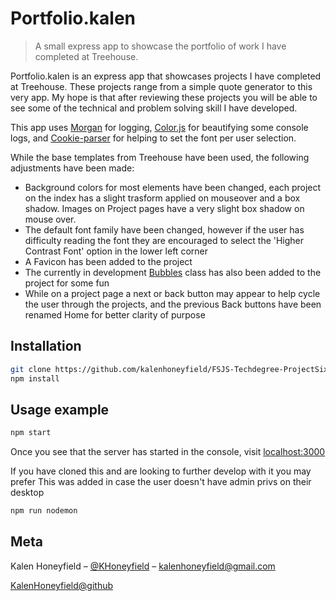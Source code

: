 # Portfolio.kalen
> A small express app to showcase the portfolio of work I have completed at Treehouse.


Portfolio.kalen is an express app that showcases projects I have completed at Treehouse. These projects range from a simple quote generator to this very app. My hope is that after reviewing these projects you will be able to see some of the technical and problem solving skill I have developed.

This app uses [Morgan](https://github.com/expressjs/morgan) for logging, [Color.js](https://github.com/Marak/colors.js) for beautifying some console logs, and [Cookie-parser](https://github.com/expressjs/cookie-parser) for helping to set the font per user selection.

While the base templates from Treehouse have been used, the following adjustments have been made:
- Background colors for most elements have been changed, each project on the index has a slight trasform applied on mouseover and a box shadow. Images on Project pages have a very slight box shadow on mouse over.
- The default font family have been changed, however if the user has difficulty reading the font they are encouraged to select the 'Higher Contrast Font' option in the lower left corner
- A Favicon has been added to the project
- The currently in development [Bubbles](https://github.com/kalenhoneyfield/bubbles) class has also been added to the project for some fun
- While on a project page a next or back button may appear to help cycle the user through the projects, and the previous Back buttons have been renamed Home for better clarity of purpose

<!-- ![](need a screen shot) -->

## Installation


```sh
git clone https://github.com/kalenhoneyfield/FSJS-Techdegree-ProjectSix.git
npm install
```

## Usage example

```sh
npm start
```
Once you see that the server has started in the console, visit [localhost:3000](http://127.0.0.1:3000)

If you have cloned this and are looking to further develop with it you may prefer
This was added in case the user doesn't have admin privs on their desktop
```sh
npm run nodemon
```

## Meta

Kalen Honeyfield – [@KHoneyfield](https://twitter.com/khoneyfield) – kalenhoneyfield@gmail.com

[KalenHoneyfield@github](https://github.com/kalenhoneyfield/)




